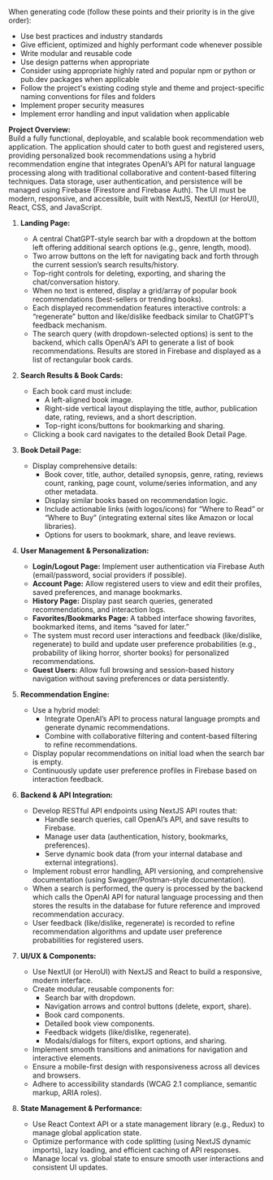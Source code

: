 When generating code (follow these points and their priority is in the give order):
- Use best practices and industry standards
- Give efficient, optimized and highly performant code whenever possible
- Write modular and reusable code
- Use design patterns when appropriate
- Consider using appropriate highly rated and popular npm or python or pub.dev packages when applicable
- Follow the project's existing coding style and theme and project-specific naming conventions for files and folders
- Implement proper security measures
- Implement error handling and input validation when applicable

**Project Overview:**  
Build a fully functional, deployable, and scalable book recommendation web application. The application should cater to both guest and registered users, providing personalized book recommendations using a hybrid recommendation engine that integrates OpenAI’s API for natural language processing along with traditional collaborative and content-based filtering techniques. Data storage, user authentication, and persistence will be managed using Firebase (Firestore and Firebase Auth). The UI must be modern, responsive, and accessible, built with NextJS, NextUI (or HeroUI), React, CSS, and JavaScript.

1. **Landing Page:**  
   - A central ChatGPT-style search bar with a dropdown at the bottom left offering additional search options (e.g., genre, length, mood).
   - Two arrow buttons on the left for navigating back and forth through the current session’s search results/history.
   - Top-right controls for deleting, exporting, and sharing the chat/conversation history.
   - When no text is entered, display a grid/array of popular book recommendations (best-sellers or trending books).
   - Each displayed recommendation features interactive controls: a “regenerate” button and like/dislike feedback similar to ChatGPT’s feedback mechanism.
   - The search query (with dropdown-selected options) is sent to the backend, which calls OpenAI’s API to generate a list of book recommendations. Results are stored in Firebase and displayed as a list of rectangular book cards.

2. **Search Results & Book Cards:**  
   - Each book card must include:
     - A left-aligned book image.
     - Right-side vertical layout displaying the title, author, publication date, rating, reviews, and a short description.
     - Top-right icons/buttons for bookmarking and sharing.
   - Clicking a book card navigates to the detailed Book Detail Page.

3. **Book Detail Page:**  
   - Display comprehensive details:
     - Book cover, title, author, detailed synopsis, genre, rating, reviews count, ranking, page count, volume/series information, and any other metadata.
     - Display similar books based on recommendation logic.
     - Include actionable links (with logos/icons) for “Where to Read” or “Where to Buy” (integrating external sites like Amazon or local libraries).
     - Options for users to bookmark, share, and leave reviews.

4. **User Management & Personalization:**  
   - **Login/Logout Page:** Implement user authentication via Firebase Auth (email/password, social providers if possible).
   - **Account Page:** Allow registered users to view and edit their profiles, saved preferences, and manage bookmarks.
   - **History Page:** Display past search queries, generated recommendations, and interaction logs.
   - **Favorites/Bookmarks Page:** A tabbed interface showing favorites, bookmarked items, and items “saved for later.”
   - The system must record user interactions and feedback (like/dislike, regenerate) to build and update user preference probabilities (e.g., probability of liking horror, shorter books) for personalized recommendations.
   - **Guest Users:** Allow full browsing and session-based history navigation without saving preferences or data persistently.

5. **Recommendation Engine:**  
   - Use a hybrid model:
     - Integrate OpenAI’s API to process natural language prompts and generate dynamic recommendations.
     - Combine with collaborative filtering and content-based filtering to refine recommendations.
   - Display popular recommendations on initial load when the search bar is empty.
   - Continuously update user preference profiles in Firebase based on interaction feedback.

6. **Backend & API Integration:**  
   - Develop RESTful API endpoints using NextJS API routes that:
     - Handle search queries, call OpenAI’s API, and save results to Firebase.
     - Manage user data (authentication, history, bookmarks, preferences).
     - Serve dynamic book data (from your internal database and external integrations).
   - Implement robust error handling, API versioning, and comprehensive documentation (using Swagger/Postman-style documentation).
   - When a search is performed, the query is processed by the backend which calls the OpenAI API for natural language processing and then stores the results in the database for future reference and improved recommendation accuracy.  
   - User feedback (like/dislike, regenerate) is recorded to refine recommendation algorithms and update user preference probabilities for registered users.

7. **UI/UX & Components:**  
   - Use NextUI (or HeroUI) with NextJS and React to build a responsive, modern interface.
   - Create modular, reusable components for:
     - Search bar with dropdown.
     - Navigation arrows and control buttons (delete, export, share).
     - Book card components.
     - Detailed book view components.
     - Feedback widgets (like/dislike, regenerate).
     - Modals/dialogs for filters, export options, and sharing.
   - Implement smooth transitions and animations for navigation and interactive elements.
   - Ensure a mobile-first design with responsiveness across all devices and browsers.
   - Adhere to accessibility standards (WCAG 2.1 compliance, semantic markup, ARIA roles).

8. **State Management & Performance:**  
   - Use React Context API or a state management library (e.g., Redux) to manage global application state.
   - Optimize performance with code splitting (using NextJS dynamic imports), lazy loading, and efficient caching of API responses.
   - Manage local vs. global state to ensure smooth user interactions and consistent UI updates.
